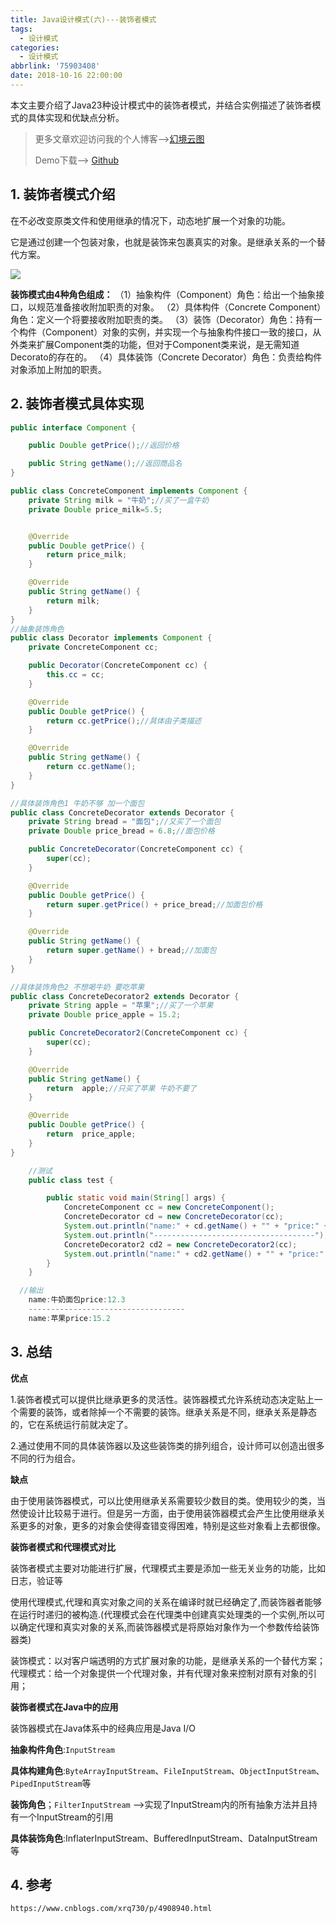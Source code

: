 ```yaml
---
title: Java设计模式(六)---装饰者模式
tags:
  - 设计模式
categories:
  - 设计模式
abbrlink: '75903408'
date: 2018-10-16 22:00:00
---
```


本文主要介绍了Java23种设计模式中的装饰者模式，并结合实例描述了装饰者模式的具体实现和优缺点分析。

<!--more-->

> 更多文章欢迎访问我的个人博客-->[幻境云图](https://www.lixueduan.com/)
>
> Demo下载--> [Github](https://github.com/illusorycloud/design-pattern)

## 1. 装饰者模式介绍

在不必改变原类文件和使用继承的情况下，动态地扩展一个对象的功能。

它是通过创建一个包装对象，也就是装饰来包裹真实的对象。是继承关系的一个替代方案。

![](https://github.com/illusorycloud/illusorycloud.github.io/raw/hexo/myImages/design_pattern/six-decorator.png)

**装饰模式由4种角色组成：**
（1）抽象构件（Component）角色：给出一个抽象接口，以规范准备接收附加职责的对象。
（2）具体构件（Concrete Component）角色：定义一个将要接收附加职责的类。
（3）装饰（Decorator）角色：持有一个构件（Component）对象的实例，并实现一个与抽象构件接口一致的接口，从外类来扩展Component类的功能，但对于Component类来说，是无需知道Decorato的存在的。
（4）具体装饰（Concrete Decorator）角色：负责给构件对象添加上附加的职责。

## 2. 装饰者模式具体实现

```java
public interface Component {

    public Double getPrice();//返回价格

    public String getName();//返回商品名
}

public class ConcreteComponent implements Component {
    private String milk = "牛奶";//买了一盒牛奶
    private Double price_milk=5.5;


    @Override
    public Double getPrice() {
        return price_milk;
    }

    @Override
    public String getName() {
        return milk;
    }
}
//抽象装饰角色
public class Decorator implements Component {
    private ConcreteComponent cc;

    public Decorator(ConcreteComponent cc) {
        this.cc = cc;
    }

    @Override
    public Double getPrice() {
        return cc.getPrice();//具体由子类描述
    }

    @Override
    public String getName() {
        return cc.getName();
    }
}

//具体装饰角色1 牛奶不够 加一个面包
public class ConcreteDecorator extends Decorator {
    private String bread = "面包";//又买了一个面包
    private Double price_bread = 6.8;//面包价格

    public ConcreteDecorator(ConcreteComponent cc) {
        super(cc);
    }

    @Override
    public Double getPrice() {
        return super.getPrice() + price_bread;//加面包价格
    }

    @Override
    public String getName() {
        return super.getName() + bread;//加面包
    }
}

//具体装饰角色2 不想喝牛奶 要吃苹果
public class ConcreteDecorator2 extends Decorator {
    private String apple = "苹果";//买了一个苹果
    private Double price_apple = 15.2;

    public ConcreteDecorator2(ConcreteComponent cc) {
        super(cc);
    }

    @Override
    public String getName() {
        return  apple;//只买了苹果 牛奶不要了
    }

    @Override
    public Double getPrice() {
        return  price_apple;
    }
}

    //测试
    public class test {

        public static void main(String[] args) {
            ConcreteComponent cc = new ConcreteComponent();
            ConcreteDecorator cd = new ConcreteDecorator(cc);
            System.out.println("name:" + cd.getName() + "" + "price:" + cd.getPrice());
            System.out.println("------------------------------------");
            ConcreteDecorator2 cd2 = new ConcreteDecorator2(cc);
            System.out.println("name:" + cd2.getName() + "" + "price:" + cd2.getPrice());
        }
    }

  //输出
    name:牛奶面包price:12.3
    -----------------------------------
    name:苹果price:15.2
```

## 3. 总结

**优点**

1.装饰者模式可以提供比继承更多的灵活性。装饰器模式允许系统动态决定贴上一个需要的装饰，或者除掉一个不需要的装饰。继承关系是不同，继承关系是静态的，它在系统运行前就决定了。

2.通过使用不同的具体装饰器以及这些装饰类的排列组合，设计师可以创造出很多不同的行为组合。

**缺点**

由于使用装饰器模式，可以比使用继承关系需要较少数目的类。使用较少的类，当然使设计比较易于进行。但是另一方面，由于使用装饰器模式会产生比使用继承关系更多的对象，更多的对象会使得查错变得困难，特别是这些对象看上去都很像。

**装饰者模式和代理模式对比**

装饰者模式主要对功能进行扩展，代理模式主要是添加一些无关业务的功能，比如日志，验证等

使用代理模式,代理和真实对象之间的关系在编译时就已经确定了,而装饰器者能够在运行时递归的被构造.(代理模式会在代理类中创建真实处理类的一个实例,所以可以确定代理和真实对象的关系,而装饰器模式是将原始对象作为一个参数传给装饰器类)

装饰模式：以对客户端透明的方式扩展对象的功能，是继承关系的一个替代方案；
代理模式：给一个对象提供一个代理对象，并有代理对象来控制对原有对象的引用；

**装饰者模式在Java中的应用**

装饰器模式在Java体系中的经典应用是Java I/O

**抽象构件角色**:`InputStream`

**具体构建角色**:`ByteArrayInputStream`、`FileInputStream`、`ObjectInputStream`、`PipedInputStream`等

**装饰角色**；`FilterInputStream` -->实现了InputStream内的所有抽象方法并且持有一个InputStream的引用

**具体装饰角色**:InflaterInputStream、BufferedInputStream、DataInputStream等

## 4. 参考

`https://www.cnblogs.com/xrq730/p/4908940.html`




